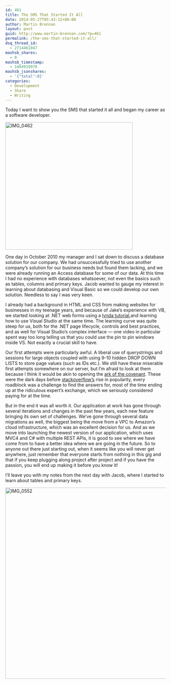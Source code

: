```yaml
---
id: 461
title: The SMS That Started It All
date: 2014-05-27T05:43:12+00:00
author: Martin Brennan
layout: post
guid: http://www.martin-brennan.com/?p=461
permalink: /the-sms-that-started-it-all/
dsq_thread_id:
  - 2714461047
mashsb_shares:
  - 0
mashsb_timestamp:
  - 1464919978
mashsb_jsonshares:
  - '{"total":0}'
categories:
  - Development
  - Share
  - Writing
---
```

Today I want to show you the SMS that started it all and began my career as a software developer. 

[<img src="http://www.martin-brennan.com/wp-content/uploads/2014/05/IMG_0462.jpg" alt="IMG_0462" style="width:400px;" class="aligncenter size-full wp-image-462" alt="the sms that started it all" />](http://www.martin-brennan.com/wp-content/uploads/2014/05/IMG_0462.jpg)

One day in October 2010 my manager and I sat down to discuss a database solution for our company. We had unsuccessfully tried to use another company&#8217;s solution for our business needs but found them lacking, and we were already running an Access database for some of our data. At this time I had no experience with databases whatsoever, not even the basics such as tables, columns and primary keys. Jacob wanted to gauge my interest in learning about databasing and Visual Basic so we could develop our own solution. Needless to say I was very keen.<!--more-->

I already had a background in HTML and CSS from making websites for businesses in my teenage years, and because of Jake&#8217;s experience with VB, we started looking at .NET web forms using a <a href="http://www.lynda.com/" title="lynda.com" target="_blank">lynda tutorial</a>,and learning how to use Visual Studio at the same time. The learning curve was quite steep for us, both for the .NET page lifecycle, controls and best practices, and as well for Visual Studio&#8217;s complex interface &#8212; one video in particular spent way too long telling us that you could use the pin to pin windows inside VS. Not exactly a crucial skill to have.

Our first attempts were particularly awful. A liberal use of querystrings and sessions for large objects coupled with using 9-10 hidden DROP DOWN LISTS to store page values (such as IDs etc.). We still have these miserable first attempts somewhere on our server, but I&#8217;m afraid to look at them because I think it would be akin to opening the <a href="https://www.youtube.com/watch?v=n2ZpsbGr7s8" target="_blank">ark of the covenant</a>. These were the dark days before <a href="http://stackoverflow.com/" target="_blank">stackoverflow&#8217;s</a> rise in popularity, every roadblock was a challenge to find the answers for, most of the time ending up at the ridiculous expert&#8217;s exchange, which we seriously considered paying for at the time.

But in the end it was all worth it. Our application at work has gone through several iterations and changes in the past few years, each new feature bringing its own set of challenges. We&#8217;ve gone through several data migrations as well, the biggest being the move from a VPC to Amazon&#8217;s cloud infrastructure, which was an excellent decision for us. And as we move into launching the newest version of our application, which uses MVC4 and C# with multiple REST APIs, it is good to see where we have come from to have a better idea where we are going in the future. So to anyone out there just starting out, when it seems like you will never get anywhere, just remember that everyone starts from nothing in this gig and that if you keep plugging along project after project and if you have the passion, you will end up making it before you know it!

I&#8217;ll leave you with my notes from the next day with Jacob, where I started to learn about tables and primary keys.

[<img src="http://www.martin-brennan.com/wp-content/uploads/2014/05/IMG_0552-764x1024.jpg" alt="IMG_0552" width="600" class="aligncenter size-large wp-image-464" alt="learning database theory" />](http://www.martin-brennan.com/wp-content/uploads/2014/05/IMG_0552.jpg)